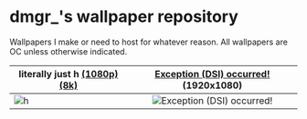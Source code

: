 # dmgr_'s wallpaper repository

Wallpapers I make or need to host for whatever reason. All wallpapers are OC unless otherwise indicated.

| literally just h [(1080p)](https://dmgrstuff.github.io/wallpapers/h.png) [(8k)](https://dmgrstuff.github.io/wallpapers/h_8k.png) | [Exception (DSI) occurred!](https://dmgrstuff.github.io/wallpapers/exception_dsi_occurred.png) (1920x1080) |
| --- |:---:|
| ![h](https://dmgrstuff.github.io/wallpapers/h.png) | ![Exception (DSI) occurred!](https://dmgrstuff.github.io/wallpapers/exception_dsi_occurred.png) |
